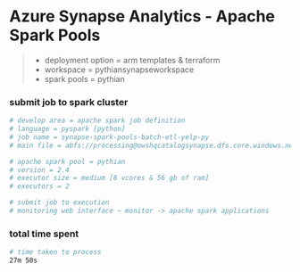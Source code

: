 # Azure Synapse Analytics - Apache Spark Pools

> * deployment option = arm templates & terraform
> * workspace = pythiansynapseworkspace
> * spark pools = pythian
 
### submit job to spark cluster
```sh
# develop area = apache spark job definition
# language = pyspark [python]
# job name = synapse-spark-pools-batch-etl-yelp-py
# main file = abfs://processing@owshqcatalogsynapse.dfs.core.windows.net/app/cluster.py

# apache spark pool = pythian
# version = 2.4
# executor size = medium [8 vcores & 56 gb of ram] 
# executors = 2

# submit job to execution
# monitoring web interface ~ monitor -> apache spark applications
```

### total time spent
```sh
# time taken to process
27m 50s
```